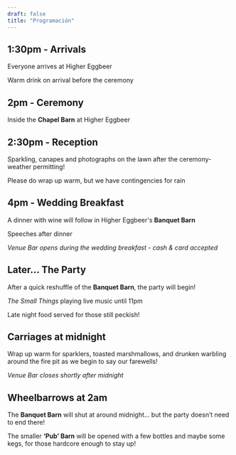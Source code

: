 ```yaml
---
draft: false
title: "Programación"
---
```


## 1:30pm - Arrivals

Everyone arrives at Higher Eggbeer

Warm drink on arrival before the ceremony

## 2pm - Ceremony

Inside the **Chapel Barn** at Higher Eggbeer

## 2:30pm - Reception

Sparkling, canapes and photographs on the lawn after the ceremony- weather permitting!

Please do wrap up warm, but we have contingencies for rain

## 4pm - Wedding Breakfast

A dinner with wine will follow in Higher Eggbeer's **Banquet Barn**

Speeches after dinner

_Venue Bar opens during the wedding breakfast -  cash & card accepted_

## Later... The Party

After a quick reshuffle of the **Banquet Barn**, the party will begin!

_The Small Things_ playing live music until 11pm

Late night food served for those still peckish!

## Carriages at midnight

Wrap up warm for sparklers, toasted marshmallows, and drunken warbling around the fire pit as we begin to say our farewells!

_Venue Bar closes shortly after midnight_

## Wheelbarrows at 2am

The **Banquet Barn** will shut at around midnight… but the party doesn’t need to end there!

The smaller **‘Pub’ Barn** will be opened with a few bottles and maybe some kegs, for those hardcore enough to stay up!
